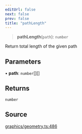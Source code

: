 ```yaml
---
editUrl: false
next: false
prev: false
title: "pathLength"
---
```


> **pathLength**(`path`): `number`

Return total length of the given path

## Parameters

• **path**: `number`[][]

## Returns

`number`

## Source

[graphics/geometry.ts:486](https://github.com/dgmjs/dgmjs/blob/c296d113d513e412f08f9016159ca40d11e704cd/packages/core/src/graphics/geometry.ts#L486)

